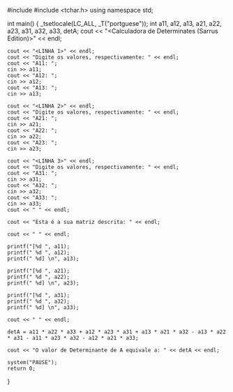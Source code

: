 #include <iostream>
#include <tchar.h>
using namespace std;

int main() {
    _tsetlocale(LC_ALL, _T("portguese"));
    int a11, a12, a13, a21, a22, a23, a31, a32, a33, detA;
    cout << "<Calculadora de Determinates (Sarrus Edition)>" << endl;

    cout << "<LINHA 1>" << endl;
    cout << "Digite os valores, respectivamente: " << endl;
    cout << "A11: ";
    cin >> a11;
    cout << "A12: ";
    cin >> a12;
    cout << "A13: ";
    cin >> a13;

    cout << "<LINHA 2>" << endl;
    cout << "Digite os valores, respectivamente: " << endl;
    cout << "A21: ";
    cin >> a21;
    cout << "A22: ";
    cin >> a22;
    cout << "A23: ";
    cin >> a23;

    cout << "<LINHA 3>" << endl;
    cout << "Digite os valores, respectivamente: " << endl;
    cout << "A31: ";
    cin >> a31;
    cout << "A32: ";
    cin >> a32;
    cout << "A33: ";
    cin >> a33;
    cout << " " << endl;

    cout << "Esta é a sua matriz descrita: " << endl;

    cout << " " << endl;

    printf("[%d ", a11);
    printf(" %d ", a12);
    printf(" %d] \n", a13);

    printf("[%d ", a21);
    printf(" %d ", a22);
    printf(" %d] \n", a23);

    printf("[%d ", a31);
    printf(" %d ", a32);
    printf(" %d] \n", a33);

    cout << " " << endl;

    detA = a11 * a22 * a33 + a12 * a23 * a31 + a13 * a21 * a32 - a13 * a22 * a31 - a11 * a23 * a32 - a12 * a21 * a33;

    cout << "O valor de Determinante de A equivale a: " << detA << endl;

    system("PAUSE");
    return 0;
}
